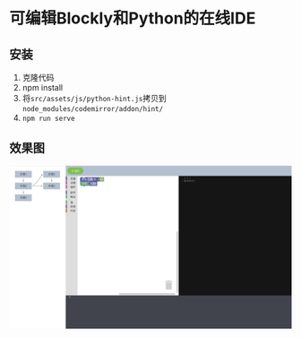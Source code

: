 # 可编辑Blockly和Python的在线IDE

## 安装
1. 克隆代码
2. npm install
3. 将`src/assets/js/python-hint.js`拷贝到`node_modules/codemirror/addon/hint/`
4. `npm run serve`

## 效果图
![](./image.png)